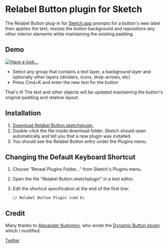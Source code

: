 # Relabel Button plugin for Sketch

The Relabel Button plug-in for [Sketch.app](http://bohemiancoding.com/sketch/) prompts for a button's new label then applies the text, resizes the button background and repositions any other interior elements while maintaining the existing padding.


## Demo


[![Have a look...](https://lh5.googleusercontent.com/XnZ3a8uv_zdeRsk3xjaFMFgAzwEv9BDMlIhzYRRA1-Gs8nJIefvjo39vGa8hL68Mv3w2x635tVo=w2560-h1557)](http://www.youtube.com/watch?v=14IKFvKiNqM)


* Select any group that contains a text layer, a background layer and optionally other layers (dividers, icons, drop-arrows, etc)
* Press Cmd+K and enter the new text for the button

That's it!  The text and other objects will be updated maintaining the button's original padding and relative layout.


## Installation
1. [Download Relabel Button.sketchplugin.](https://github.com/itskenmoore/sketch-relabel-button/archive/master.zip)
2. Double-click the file inside download folder. Sketch should open automatically and tell you that a new plugin was installed.
3. You should see the Relabel Button entry under the Plugins menu. 

## Changing the Default Keyboard Shortcut

1. Choose "Reveal Plugins Folder..." from Sketch's Plugins menu.
2. Open the file "Relabel Button.sketchplugin" in a text editor.
3. Edit the shortcut specification at the end of the first line:

    ```
    // Relabel Button Plugin (cmd k)
    ```


## Credit
Many thanks to [Alexander Kudymov](https://github.com/ddwht), who wrote the [Dynamic Button plugin](https://github.com/ddwht/sketch-dynamic-button) which I modified.



[Twitter](https://twitter.com/itskenmoore)




